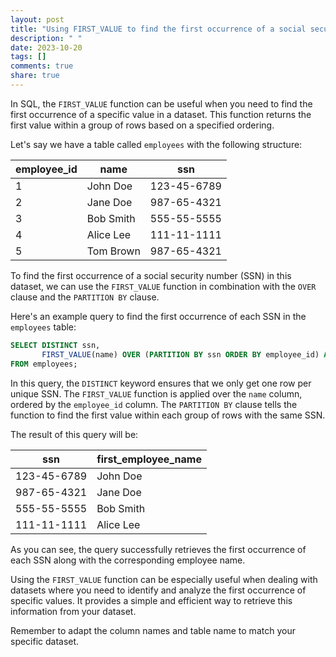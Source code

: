 ```yaml
---
layout: post
title: "Using FIRST_VALUE to find the first occurrence of a social security number in a dataset"
description: " "
date: 2023-10-20
tags: []
comments: true
share: true
---
```


In SQL, the `FIRST_VALUE` function can be useful when you need to find the first occurrence of a specific value in a dataset. This function returns the first value within a group of rows based on a specified ordering.

Let's say we have a table called `employees` with the following structure:

| employee_id | name     | ssn            |
|-------------|----------|----------------|
| 1           | John Doe | 123-45-6789    |
| 2           | Jane Doe | 987-65-4321    |
| 3           | Bob Smith| 555-55-5555    |
| 4           | Alice Lee | 111-11-1111    |
| 5           | Tom Brown | 987-65-4321    |

To find the first occurrence of a social security number (SSN) in this dataset, we can use the `FIRST_VALUE` function in combination with the `OVER` clause and the `PARTITION BY` clause. 

Here's an example query to find the first occurrence of each SSN in the `employees` table:

```sql
SELECT DISTINCT ssn,
       FIRST_VALUE(name) OVER (PARTITION BY ssn ORDER BY employee_id) AS first_employee_name
FROM employees;
```

In this query, the `DISTINCT` keyword ensures that we only get one row per unique SSN. The `FIRST_VALUE` function is applied over the `name` column, ordered by the `employee_id` column. The `PARTITION BY` clause tells the function to find the first value within each group of rows with the same SSN.

The result of this query will be:

| ssn            | first_employee_name |
|----------------|---------------------|
| 123-45-6789    | John Doe            |
| 987-65-4321    | Jane Doe            |
| 555-55-5555    | Bob Smith           |
| 111-11-1111    | Alice Lee           |

As you can see, the query successfully retrieves the first occurrence of each SSN along with the corresponding employee name.

Using the `FIRST_VALUE` function can be especially useful when dealing with datasets where you need to identify and analyze the first occurrence of specific values. It provides a simple and efficient way to retrieve this information from your dataset.

Remember to adapt the column names and table name to match your specific dataset.